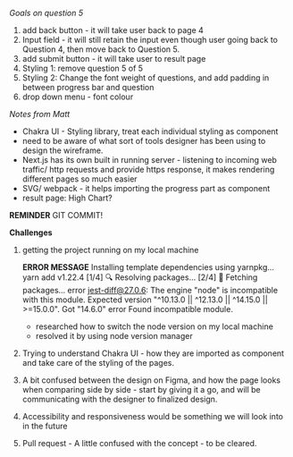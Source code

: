 _Goals on question 5_

1. add back button - it will take user back to page 4
2. Input field - it will still retain the input even though user going back to Question 4, then move back to Question 5.
3. add submit button - it will take user to result page
4. Styling 1: remove question 5 of 5
5. Styling 2: Change the font weight of questions, and add padding in between progress bar and question
6. drop down menu - font colour

_Notes from Matt_

- Chakra UI - Styling library, treat each individual styling as component
- need to be aware of what sort of tools designer has been using to design the wireframe.
- Next.js has its own built in running server - listening to incoming web traffic/ http requests and provide https response, it makes rendering different pages so much easier
- SVG/ webpack - it helps importing the progress part as component
- result page: High Chart?

**REMINDER**
GIT COMMIT!

**Challenges**

1. getting the project running on my local machine

   **ERROR MESSAGE**
   Installing template dependencies using yarnpkg...
   yarn add v1.22.4
   [1/4] 🔍 Resolving packages...
   [2/4] 🚚 Fetching packages...
   error jest-diff@27.0.6: The engine "node" is incompatible with this module. Expected version "^10.13.0 || ^12.13.0 || ^14.15.0 || >=15.0.0". Got "14.6.0"
   error Found incompatible module.

   - researched how to switch the node version on my local machine
   - resolved it by using node version manager

2. Trying to understand Chakra UI - how they are imported as component and take care of the styling of the pages.

3. A bit confused between the design on Figma, and how the page looks when comparing side by side - start by giving it a go, and will be communicating with the designer to finalized design.

4. Accessibility and responsiveness would be something we will look into in the future

5. Pull request - A little confused with the concept - to be cleared.
